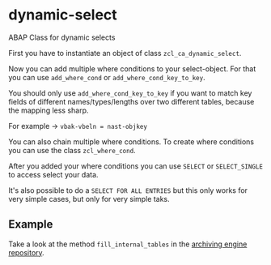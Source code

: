 # dynamic-select
ABAP Class for dynamic selects

First you have to instantiate an object of class  `zcl_ca_dynamic_select`.

Now you can add multiple where conditions to your select-object. For that you can use `add_where_cond` or `add_where_cond_key_to_key`.

You should only use `add_where_cond_key_to_key` if you want to match key fields of different names/types/lengths over two different tables, because the mapping less sharp.

For example → `vbak-vbeln = nast-objkey`

You can also chain multiple where conditions. To create where conditions you can use the class `zcl_where_cond`.

After you added your where conditions you can use `SELECT` or `SELECT_SINGLE` to access select your data.

It's also possible to do a `SELECT FOR ALL ENTRIES` but this only works for very simple cases, but only for very simple taks.

## Example

Take a look at the method `fill_internal_tables` in the [archiving engine repository](https://github.com/00500500/abap-archiving-engine/blob/master/src/zcl_are_database_session.clas.abap).
